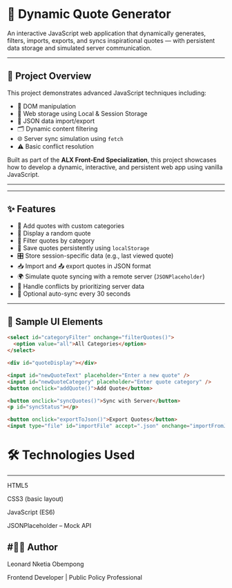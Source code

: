 # 📘 Dynamic Quote Generator

An interactive JavaScript web application that dynamically generates, filters, imports, exports, and syncs inspirational quotes — with persistent data storage and simulated server communication.

---

## 🚀 Project Overview

This project demonstrates advanced JavaScript techniques including:

- 🔧 DOM manipulation
- 🧠 Web storage using Local & Session Storage
- 📂 JSON data import/export
- 🗂️ Dynamic content filtering
- 🌐 Server sync simulation using `fetch`
- ⚠️ Basic conflict resolution

Built as part of the **ALX Front-End Specialization**, this project showcases how to develop a dynamic, interactive, and persistent web app using vanilla JavaScript.

---


---

## ✨ Features

- 📝 Add quotes with custom categories
- 🔀 Display a random quote
- 🧰 Filter quotes by category
- 💾 Save quotes persistently using `localStorage`
- 🎛️ Store session-specific data (e.g., last viewed quote)
- 📥 Import and 📤 export quotes in JSON format
- 🌍 Simulate quote syncing with a remote server (`JSONPlaceholder`)
- 🚨 Handle conflicts by prioritizing server data
- 🔁 Optional auto-sync every 30 seconds

---

## 📸 Sample UI Elements

```html
<select id="categoryFilter" onchange="filterQuotes()">
  <option value="all">All Categories</option>
</select>

<div id="quoteDisplay"></div>

<input id="newQuoteText" placeholder="Enter a new quote" />
<input id="newQuoteCategory" placeholder="Enter quote category" />
<button onclick="addQuote()">Add Quote</button>

<button onclick="syncQuotes()">Sync with Server</button>
<p id="syncStatus"></p>

<button onclick="exportToJson()">Export Quotes</button>
<input type="file" id="importFile" accept=".json" onchange="importFromJsonFile(event)" />

```
# 🛠️ Technologies Used
---
HTML5

CSS3 (basic layout)

JavaScript (ES6)

JSONPlaceholder – Mock API



#👨‍💻 Author
---
Leonard Nketia Obempong

Frontend Developer | Public Policy Professional

